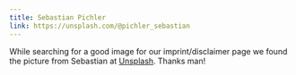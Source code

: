 ```yaml
---
title: Sebastian Pichler
link: https://unsplash.com/@pichler_sebastian
---
```

While searching for a good image for our imprint/disclaimer page we found the picture from Sebastian at <a href="https://unsplash.com" target="_blank" class="font-extrabold hover:text-smalt-blue-500">Unsplash</a>. Thanks man!
<!--more-->
